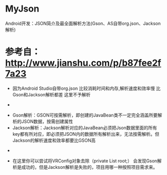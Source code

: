 # MyJson
Android开发：JSON简介及最全面解析方法(Gson、AS自带org.json、Jackson解析)
# 参考自：http://www.jianshu.com/p/b87fee2f7a23
 * 因为Android Studio自带org.json 比较消耗时间和内存,解析速度和效率慢 比Gson和Jackson解析都差 这里不予解析
 * <p>
 * Gson解析：GSON可按需解析，即创建的JavaBean类不一定完全涵盖所要解析的JSON数据，按需创建属性
 * Jackson解析：Jackson解析对应的JavaBean必须把Json数据里面的所有key都有所对应，即必须把JSON内的数据所有解析出来，无法按需解析。但Jackson的解析速度和效率都要比GSON高
 * <p>
 * 在这里你可以尝试将VRConfig对象去除（private List<RootEntity> root;） 会发现Gson解析是成功的，但是Jackson解析是失败的，项目用哪一种按照项目需求来。
